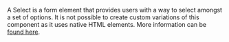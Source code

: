 A Select is a form element that provides users with a way to select amongst a set of options. It is not possible to create custom variations of this component as it uses native HTML elements. More information can be [found here](https://developer.mozilla.org/en-US/docs/Web/HTML/Element/select).